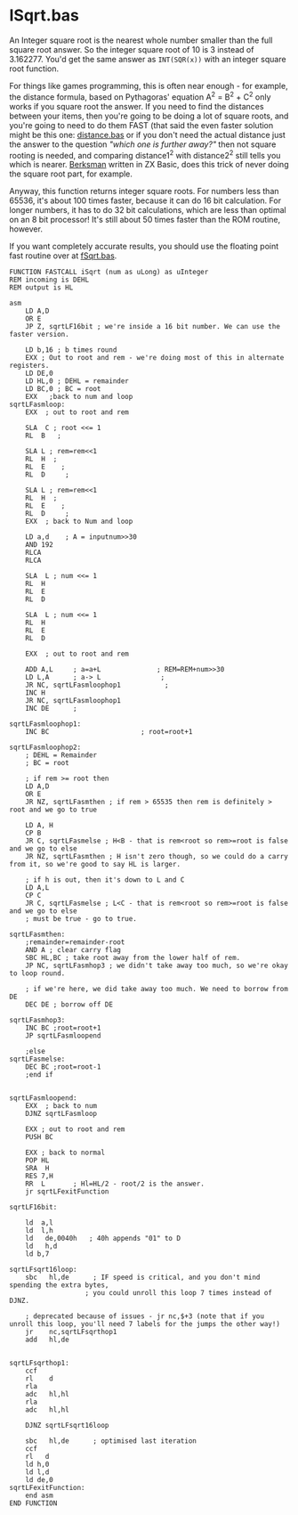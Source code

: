 # ISqrt.bas

An Integer square root is the nearest whole number smaller than the full square root answer.
So the integer square root of 10 is 3 instead of 3.162277. You'd get the same answer as `INT(SQR(x))`
with an integer square root function.

For things like games programming, this is often near enough - for example, the distance formula,
based on Pythagoras' equation A<sup>2</sup> = B<sup>2</sup> + C<sup>2</sup> only works if you square root the answer.
If you need to find the distances between your items, then you're going to be doing a lot of square roots,
and you're going to need to do them FAST (that said the even faster solution might be this one:
[distance.bas](distance.bas.md) or if you don't need the actual distance just the answer to
the question _"which one is further away?"_ then not square rooting is needed, and comparing distance1<sup>2</sup> with
distance2<sup>2</sup> still tells you which is nearer.
[Berksman](http://www.worldofspectrum.org/infoseekid.cgi?id=0027713) written in ZX Basic,
does this trick of never doing the square root part, for example.

Anyway, this function returns integer square roots. For numbers less than 65536, it's about 100 times faster,
because it can do 16 bit calculation. For longer numbers, it has to do 32 bit calculations,
which are less than optimal on an 8 bit processor! It's still about 50 times faster than the ROM routine, however.

If you want completely accurate results, you should use
the floating point fast routine over at [fSqrt.bas](fsqrt.bas.md).


```
FUNCTION FASTCALL iSqrt (num as uLong) as uInteger
REM incoming is DEHL
REM output is HL

asm
    LD A,D
    OR E
    JP Z, sqrtLF16bit ; we're inside a 16 bit number. We can use the faster version.

    LD b,16 ; b times round
    EXX ; Out to root and rem - we're doing most of this in alternate registers.
    LD DE,0
    LD HL,0 ; DEHL = remainder
    LD BC,0 ; BC = root
    EXX   ;back to num and loop
sqrtLFasmloop:
    EXX  ; out to root and rem

    SLA  C ; root <<= 1
    RL  B   ;

    SLA L ; rem=rem<<1
    RL  H  ;
    RL  E    ;
    RL  D     ;

    SLA L ; rem=rem<<1
    RL  H  ;
    RL  E    ;
    RL  D     ;
    EXX  ; back to Num and loop

    LD a,d    ; A = inputnum>>30
    AND 192
    RLCA
    RLCA

    SLA  L ; num <<= 1
    RL  H
    RL  E
    RL  D

    SLA  L ; num <<= 1
    RL  H
    RL  E
    RL  D

    EXX  ; out to root and rem

    ADD A,L     ; a=a+L              ; REM=REM+num>>30
    LD L,A      ; a-> L               ;
    JR NC, sqrtLFasmloophop1           ;
    INC H
    JR NC, sqrtLFasmloophop1
    INC DE      ;

sqrtLFasmloophop1:
    INC BC                       ; root=root+1

sqrtLFasmloophop2:
    ; DEHL = Remainder
    ; BC = root

    ; if rem >= root then
    LD A,D
    OR E
    JR NZ, sqrtLFasmthen ; if rem > 65535 then rem is definitely > root and we go to true

    LD A, H
    CP B
    JR C, sqrtLFasmelse ; H<B - that is rem<root so rem>=root is false and we go to else
    JR NZ, sqrtLFasmthen ; H isn't zero though, so we could do a carry from it, so we're good to say HL is larger.

    ; if h is out, then it's down to L and C
    LD A,L
    CP C
    JR C, sqrtLFasmelse ; L<C - that is rem<root so rem>=root is false and we go to else
    ; must be true - go to true.

sqrtLFasmthen:
    ;remainder=remainder-root
    AND A ; clear carry flag
    SBC HL,BC ; take root away from the lower half of rem.
    JP NC, sqrtLFasmhop3 ; we didn't take away too much, so we're okay to loop round.

    ; if we're here, we did take away too much. We need to borrow from DE
    DEC DE ; borrow off DE

sqrtLFasmhop3:
    INC BC ;root=root+1
    JP sqrtLFasmloopend

    ;else
sqrtLFasmelse:
    DEC BC ;root=root-1
    ;end if


sqrtLFasmloopend:
    EXX  ; back to num
    DJNZ sqrtLFasmloop

    EXX ; out to root and rem
    PUSH BC

    EXX ; back to normal
    POP HL
    SRA  H
    RES 7,H
    RR  L       ; Hl=HL/2 - root/2 is the answer.
    jr sqrtLFexitFunction

sqrtLF16bit:

    ld  a,l
    ld  l,h
    ld   de,0040h   ; 40h appends "01" to D
    ld   h,d
    ld b,7

sqrtLFsqrt16loop:
    sbc   hl,de      ; IF speed is critical, and you don't mind spending the extra bytes,
                   ; you could unroll this loop 7 times instead of DJNZ.

    ; deprecated because of issues - jr nc,$+3 (note that if you unroll this loop, you'll need 7 labels for the jumps the other way!)
    jr    nc,sqrtLFsqrthop1
    add   hl,de


sqrtLFsqrthop1:
    ccf
    rl    d
    rla
    adc   hl,hl
    rla
    adc   hl,hl

    DJNZ sqrtLFsqrt16loop

    sbc   hl,de      ; optimised last iteration
    ccf
    rl   d
    ld h,0
    ld l,d
    ld de,0
sqrtLFexitFunction:
    end asm
END FUNCTION
```
